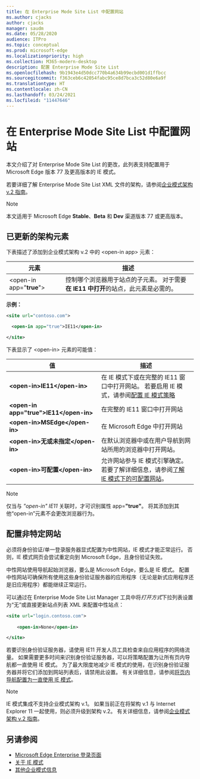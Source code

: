 ```yaml
---
title: 在 Enterprise Mode Site List 中配置网站
ms.author: cjacks
author: cjacks
manager: saudm
ms.date: 05/28/2020
audience: ITPro
ms.topic: conceptual
ms.prod: microsoft-edge
ms.localizationpriority: high
ms.collection: M365-modern-desktop
description: 配置 Enterprise Mode Site List
ms.openlocfilehash: 9b1943e4d50dcc770b4a634b99ecbd001d1ffbcc
ms.sourcegitcommit: f363ceb6c42054fabc95ce8d7bca3c52d80e6a9f
ms.translationtype: HT
ms.contentlocale: zh-CN
ms.lasthandoff: 03/24/2021
ms.locfileid: "11447646"
---
```

# <a name="configure-sites-on-the-enterprise-mode-site-list"></a>在 Enterprise Mode Site List 中配置网站

本文介绍了对 Enterprise Mode Site List 的更改，此列表支持配置用于 Microsoft Edge 版本 77 及更高版本的 IE 模式。

若要详细了解 Enterprise Mode Site List XML 文件的架构，请参阅[企业模式架构 v.2 指南](/internet-explorer/ie11-deploy-guide/enterprise-mode-schema-version-2-guidance)。

> [!NOTE]
> 本文适用于 Microsoft Edge **Stable**、**Beta** 和 **Dev** 渠道版本 77 或更高版本。

## <a name="updated-schema-elements"></a>已更新的架构元素

下表描述了添加到企业模式架构 v.2 中的 \<open-in app\> 元素：

| **元素** | **描述** |
| --- | --- |
| \<open-in app="**true**"\> | 控制哪个浏览器用于站点的子元素。 对于需要**在 IE11 中打开**的站点，此元素是必需的。|

**示例：**

``` xml
<site url="contoso.com">

  <open-in app="true">IE11</open-in>

</site>
```

下表显示了 \<open-in\> 元素的可能值：

| **值** | **描述** |
| --- | --- |
| **\<open-in\>IE11\</open-in\>** | 在 IE 模式下或在完整的 IE11 窗口中打开网站。 若要启用 IE 模式，请参阅[配置 IE 模式策略](./edge-ie-mode-policies.md)|
| **\<open-in app="**true**"\>IE11\</open-in\>** | 在完整的 IE11 窗口中打开网站 |
| **\<open-in\>MSEdge\</open-in\>** | 在 Microsoft Edge 中打开网站 |
| **\<open-in\>无或未指定\</open-in\>** | 在默认浏览器中或在用户导航到网站所用的浏览器中打开网站。 |
|**\<open-in\>可配置\</open-in\>** | 允许网站参与 IE 模式引擎确定。 若要了解详细信息，请参阅[了解 IE 模式下的可配置网站](edge-learnmore-configurable-sites-ie-mode.md)。  |

>[!NOTE]
> 仅当与 _"open-in" IE11_ 关联时，才可识别属性 app=**"true"**。 将其添加到其他“open-in”元素不会更改浏览器行为。   

## <a name="configure-neutral-sites"></a>配置非特定网站

必须将身份验证/单一登录服务器显式配置为中性网站，IE 模式才能正常运行。 否则，IE 模式网页会尝试重定向到 Microsoft Edge，且身份验证失败。

中性网站使用导航起始浏览器，要么是 Microsoft Edge，要么是 IE 模式。 配置中性网站可确保所有使用这些身份验证服务器的应用程序（无论是新式应用程序还是旧应用程序）都能继续正常运行。

可以通过在 Enterprise Mode Site List Manager 工具中将*打开方式*下拉列表设置为“无”或直接更新站点列表 XML 来配置中性站点：

``` xml
<site url="login.contoso.com">
   
    <open-in>None</open-in>

</site>
```

若要识别身份验证服务器，请使用 IE11 开发人员工具检查来自应用程序的网络流量。 如果需要更多时间来识别身份验证服务器，可以将策略配置为让所有页内导航都一直使用 IE 模式。 为了最大限度地减少 IE 模式的使用，在识别身份验证服务器并将它们添加到网站列表后，请禁用此设置。 有关详细信息，请参阅[将页内导航配置为一直使用 IE 模式](./microsoft-edge-policies.md#internetexplorerintegrationsiteredirect)。

>[!NOTE]
   >IE 模式集成不支持企业模式架构 v.1。 如果当前正在将架构 v.1 与 Internet Explorer 11 一起使用，则必须升级到架构 v.2。 有关详细信息，请参阅[企业模式架构 v.2 指南](/internet-explorer/ie11-deploy-guide/enterprise-mode-schema-version-2-guidance)。

## <a name="see-also"></a>另请参阅

- [Microsoft Edge Enterprise 登录页面](https://aka.ms/EdgeEnterprise)
- [关于 IE 模式](./edge-ie-mode.md)
- [其他企业模式信息](/internet-explorer/ie11-deploy-guide/enterprise-mode-overview-for-ie11)